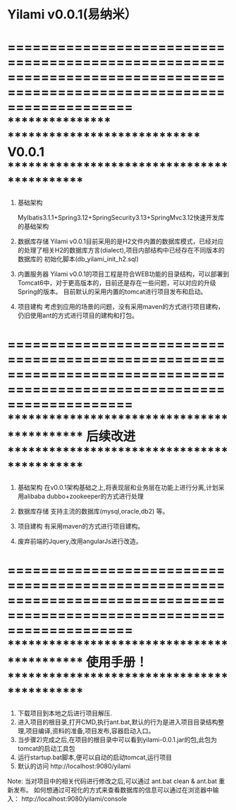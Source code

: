 # Yilami v0.0.1(易纳米）

=======================================================================================================================
    *************** ****************************    V0.0.1 *******************************************
======================================================================================================================= 
1. 基础架构

   MyIbatis3.1.1+Spring3.12+SpringSecurity3.13+SpringMvc3.12快速开发库的基础架构

2. 数据库存储
   Yilami v0.0.1目前采用的是H2文件内置的数据库模式，已经对应的处理了相关H2的数据库方言(dialect),项目内部结构中已经存在不同版本的数据库的
   初始化脚本(db_yilami_init_h2.sql)

3. 内置服务器
   Yilami v0.0.1的项目工程是符合WEB功能的目录结构，可以部署到Tomcat6中，对于更高版本的，目前还是存在一些问题，可以对应的升级Spring的版本。
   目前默认的采用内置的tomcat进行项目发布和启动。

4. 项目建构
   考虑到应用的场景的问题，没有采用maven的方式进行项目建构，仍旧使用ant的方式进行项目的建构和打包。



=======================================================================================================================
    *******************************************    后续改进 *******************************************
======================================================================================================================= 
1. 基础架构
   在v0.0.1架构基础之上,将表现层和业务层在功能上进行分离,计划采用alibaba dubbo+zookeeper的方式进行处理

2. 数据库存储
   支持主流的数据库(mysql,oracle,db2) 等。


3. 项目建构
   有采用maven的方式进行项目建构。

4. 废弃前端的Jquery,改用angularJs进行改造。



=======================================================================================================================
    *******************************************    使用手册！ *******************************************
=======================================================================================================================
1. 下载项目到本地之后进行项目解压.
2. 进入项目的根目录,打开CMD,执行ant.bat,默认的行为是进入项目目录结构整理,项目编译,资料的准备,项目发布,容器启动入口。
3. 当步骤2)完成之后,在项目的根目录中可以看到yilami-0.0.1.jar的包,此包为tomcat的启动工具包
4. 运行startup.bat脚本,便可以自动的启动tomcat,运行项目
5. 默认的访问 http://localhost:9080/yilami


Note:
   当对项目中的相关代码进行修改之后,可以通过 ant.bat clean & ant.bat 重新发布。
   如何想通过可视化的方式来查看数据库的信息可以通过在浏览器中输入： 
   http://localhost:9080/yilami/console




